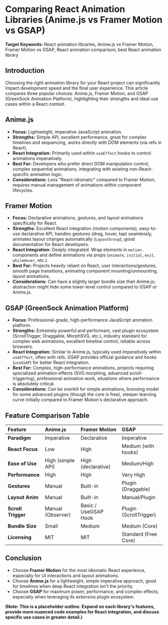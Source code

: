 # Comparing React Animation Libraries (Anime.js vs Framer Motion vs GSAP)

**Target Keywords:** React animation libraries, Anime.js vs Framer Motion, Framer Motion vs GSAP, React animation comparison, best React animation library

## Introduction

Choosing the right animation library for your React project can significantly impact development speed and the final user experience. This article compares three popular choices: Anime.js, Framer Motion, and GSAP (GreenSock Animation Platform), highlighting their strengths and ideal use cases within a React context.

## Anime.js

*   **Focus:** Lightweight, imperative JavaScript animation.
*   **Strengths:** Simple API, excellent performance, great for complex timelines and sequencing, works directly with DOM elements (via refs in React).
*   **React Integration:** Primarily used within `useEffect` hooks to control animations imperatively.
*   **Best For:** Developers who prefer direct DOM manipulation control, complex sequential animations, integrating with existing non-React-specific animation logic.
*   **Considerations:** Less "React-idiomatic" compared to Framer Motion; requires manual management of animations within component lifecycles.

## Framer Motion

*   **Focus:** Declarative animations, gestures, and layout animations specifically for React.
*   **Strengths:** Excellent React integration (motion components), easy-to-use declarative API, handles gestures (drag, hover, tap) seamlessly, animates layout changes automatically (`LayoutGroup`), good documentation for React developers.
*   **React Integration:** Deeply integrated. Wrap elements in `motion.` components and define animations via props (`animate`, `initial`, `exit`, `whileHover`, etc.).
*   **Best For:** Projects heavily reliant on React, user interactions/gestures, smooth page transitions, animating component mounting/unmounting, layout animations.
*   **Considerations:** Can have a slightly larger bundle size than Anime.js; abstraction might hide some lower-level control compared to GSAP or Anime.js.

## GSAP (GreenSock Animation Platform)

*   **Focus:** Professional-grade, high-performance JavaScript animation platform.
*   **Strengths:** Extremely powerful and performant, vast plugin ecosystem (ScrollTrigger, Draggable, MorphSVG, etc.), industry standard for complex web animations, excellent timeline control, reliable across browsers.
*   **React Integration:** Similar to Anime.js, typically used imperatively within `useEffect`, often with refs. GSAP provides official guidance and hooks (`useGSAP`) for better React integration.
*   **Best For:** Complex, high-performance animations, projects requiring specialized animation effects (SVG morphing, advanced scroll-triggering), professional animation work, situations where performance is absolutely critical.
*   **Considerations:** Can be overkill for simple animations, licensing model for some advanced plugins (though the core is free), steeper learning curve initially compared to Framer Motion's declarative approach.

## Feature Comparison Table

| Feature          | Anime.js          | Framer Motion       | GSAP                |
| :--------------- | :---------------- | :------------------ | :------------------ |
| **Paradigm**     | Imperative        | Declarative         | Imperative          |
| **React Focus**  | Low               | High                | Medium (with hooks) |
| **Ease of Use**  | High (simple API) | High (declarative)  | Medium/High         |
| **Performance**  | High              | High                | Very High           |
| **Gestures**     | Manual            | Built-in            | Plugin (Draggable)  |
| **Layout Anim**  | Manual            | Built-in            | Manual/Plugin       |
| **Scroll Trigger**| Manual (Observer) | Basic / UseGSAP Hook | Plugin (ScrollTrigger)|
| **Bundle Size**  | Small             | Medium              | Medium (Core)       |
| **Licensing**    | MIT               | MIT                 | Standard (Free Core) |

## Conclusion

*   Choose **Framer Motion** for the most idiomatic React experience, especially for UI interactions and layout animations.
*   Choose **Anime.js** for a lightweight, simple imperative approach, good for timelines when deep React integration isn't the priority.
*   Choose **GSAP** for maximum power, performance, and complex effects, especially when leveraging its extensive plugin ecosystem.

**(Note: This is a placeholder outline. Expand on each library's features, provide more nuanced code examples for React integration, and discuss specific use cases in greater detail.)** 